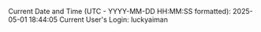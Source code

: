 Current Date and Time (UTC - YYYY-MM-DD HH:MM:SS formatted): 2025-05-01 18:44:05
Current User's Login: luckyaiman
